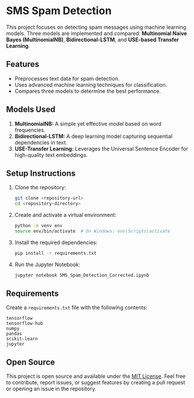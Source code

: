 # SMS Spam Detection

This project focuses on detecting spam messages using machine learning models. Three models are implemented and compared: **Multinomial Naive Bayes (MultinomialNB)**, **Bidirectional-LSTM**, and **USE-based Transfer Learning**.

## Features
- Preprocesses text data for spam detection.
- Uses advanced machine learning techniques for classification.
- Compares three models to determine the best performance.

## Models Used
1. **MultinomialNB:** A simple yet effective model based on word frequencies.
2. **Bidirectional-LSTM:** A deep learning model capturing sequential dependencies in text.
3. **USE-Transfer Learning:** Leverages the Universal Sentence Encoder for high-quality text embeddings.

## Setup Instructions

1. Clone the repository:
   ```bash
   git clone <repository-url>
   cd <repository-directory>
   ```

2. Create and activate a virtual environment:
   ```bash
   python -m venv env
   source env/bin/activate  # On Windows: env\Scripts\activate
   ```

3. Install the required dependencies:
   ```bash
   pip install -r requirements.txt
   ```

4. Run the Jupyter Notebook:
   ```bash
   jupyter notebook SMS_Spam_Detection_Corrected.ipynb
   ```

## Requirements
Create a `requirements.txt` file with the following contents:

```
tensorflow
tensorflow-hub
numpy
pandas
scikit-learn
jupyter
```

## Open Source
This project is open source and available under the [MIT License](LICENSE). Feel free to contribute, report issues, or suggest features by creating a pull request or opening an issue in the repository.

